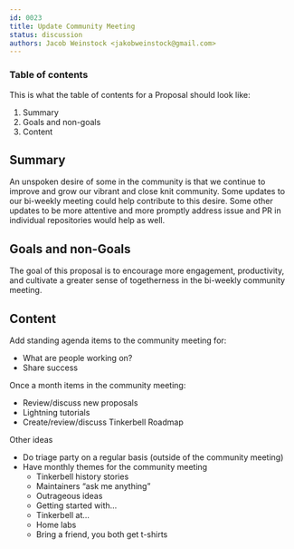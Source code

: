```yaml
---
id: 0023
title: Update Community Meeting
status: discussion
authors: Jacob Weinstock <jakobweinstock@gmail.com>
---
```


### Table of contents

This is what the table of contents for a Proposal should look like:

1. Summary
2. Goals and non-goals
3. Content

## Summary

An unspoken desire of some in the community is that we continue to improve and grow our vibrant and close knit community.
Some updates to our bi-weekly meeting could help contribute to this desire.
Some other updates to be more attentive and more promptly address issue and PR in individual repositories would help as well.

## Goals and non-Goals

The goal of this proposal is to encourage more engagement, productivity, and cultivate a greater sense of togetherness in the bi-weekly community meeting.

## Content

Add standing agenda items to the community meeting for:

- What are people working on?
- Share success

Once a month items in the community meeting:

- Review/discuss new proposals
- Lightning tutorials
- Create/review/discuss Tinkerbell Roadmap

Other ideas

- Do triage party on a regular basis (outside of the community meeting)
- Have monthly themes for the community meeting
  - Tinkerbell history stories
  - Maintainers “ask me anything”
  - Outrageous ideas
  - Getting started with…
  - Tinkerbell at…
  - Home labs
  - Bring a friend, you both get t-shirts

